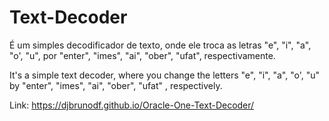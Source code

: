 # Text-Decoder

É um simples decodificador de texto, onde ele troca as letras "e", "i", "a", "o', "u", por "enter", "imes", "ai", "ober", "ufat", respectivamente.


It's a simple text decoder, where you change the letters "e", "i", "a", "o', "u" by "enter", "imes", "ai", "ober", "ufat" , respectively.


Link:
https://djbrunodf.github.io/Oracle-One-Text-Decoder/
